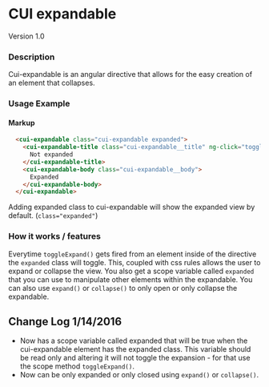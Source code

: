 # CUI expandable
Version 1.0


### Description
Cui-expandable is an angular directive that allows for the easy creation of an element that collapses.

### Usage Example
#### Markup
```html
  <cui-expandable class="cui-expandable expanded">
    <cui-expandable-title class="cui-expandable__title" ng-click="toggleExpand()">
      Not expanded
    </cui-expandable-title>
    <cui-expandable-body class="cui-expandable__body">
      Expanded
    </cui-expandable-body>
  </cui-expandable>
```

Adding expanded class to cui-expandable will show the expanded view by default. (`class="expanded"`)

### How it works / features
Everytime `toggleExpand()` gets fired from an element inside of the directive the `expanded` class will toggle. This, coupled with css rules allows the user to expand or collapse the view. You also get a scope variable called `expanded` that you can use to manipulate other elements within the expandable.
You can also use `expand()` or `collapse()` to only open or only collapse the expandable.

## Change Log 1/14/2016

* Now has a scope variable called expanded that will be true when the cui-expandable element has the expanded class. This variable should be read only and altering it will not toggle the expansion - for that use the scope method `toggleExpand()`.
* Now can be only expanded or only closed using `expand()` or `collapse()`.
